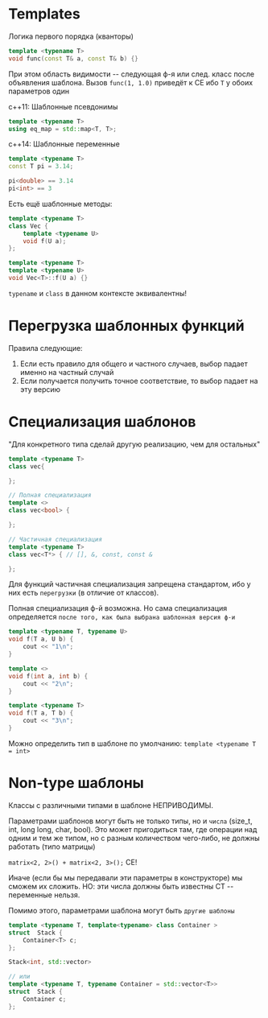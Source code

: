 # Templates
Логика первого порядка (кванторы)
```c++
template <typename T>
void func(const T& a, const T& b) {}
```
При этом область видимости -- следующая ф-я или след. класс после объявления шаблона.
Вызов `func(1, 1.0)` приведёт к CE ибо `T` у обоих параметров один

c++11: Шаблонные псевдонимы
```c++
template <typename T>
using eq_map = std::map<T, T>;
```

c++14: Шаблонные переменные
```c++
template <typename T>
const T pi = 3.14;

pi<double> == 3.14
pi<int> == 3
```

Есть ещё шаблонные методы:

```c++
template <typename T>
class Vec {
    template <typename U>
    void f(U a);
};

template <typename T>
template <typename U>
void Vec<T>::f(U a) {}
```
`typename` и `class` в данном контексте эквивалентны!

# Перегрузка шаблонных функций
Правила следующие: 
1. Если есть правило для общего и частного случаев, выбор падает именно на частный случай
2. Если получается получить точное соответствие, то выбор падает на эту версию

# Специализация шаблонов
"Для конкретного типа сделай другую реализацию, чем для остальных"
```c++
template <typename T>
class vec{

};

// Полная специализация
template <> 
class vec<bool> {

};

// Частичная специализация
template <typename T> 
class vec<T*> { // [], &, const, const &

};
```
Для функций частичная специализация запрещена стандартом, ибо у них есть `перегрузки` (в отличие от классов).

Полная специализация ф-й возможна. Но сама специализация определяется `после того, как была выбрана шаблонная версия ф-и`
```c++
template <typename T, typename U>
void f(T a, U b) {
    cout << "1\n";
}

template <>
void f(int a, int b) {
    cout << "2\n";
}

template <typename T>
void f(T a, T b) {
    cout << "3\n";
}
```
Можно определить тип в шаблоне по умолчанию: `template <typename T = int>`

# Non-type шаблоны
Классы с различными типами в шаблоне НЕПРИВОДИМЫ.

Параметрами шаблонов могут быть не только типы, но и `числа` (size_t, int, long long, char, bool). Это может пригодиться там, где операции над одним и тем же типом, но с разным количеством чего-либо, не должны работать (типо матрицы)

`matrix<2, 2>() + matrix<2, 3>();` CE!

Иначе (если бы мы передавали эти параметры в конструкторе) мы сможем их сложить.
НО: эти числа должны быть известны CT -- переменные нельзя.

Помимо этого, параметрами шаблона могут быть `другие шаблоны`
```c++
template <typename T, template<typename> class Container >
struct  Stack {
    Container<T> c;
};

Stack<int, std::vector>

// или 
template <typename T, typename Container = std::vector<T>>
struct  Stack {
    Container c;
};
```
